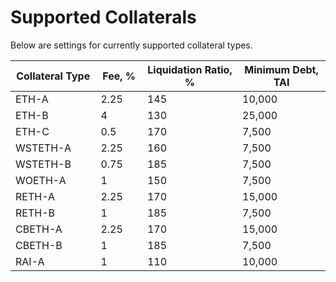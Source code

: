 # Supported Collaterals

Below are settings for currently supported collateral types.



<table data-full-width="false"><thead><tr><th width="163">Collateral Type</th><th width="82">Fee, %</th><th width="186">Liquidation Ratio, %</th><th width="178">Minimum Debt, TAI</th></tr></thead><tbody><tr><td>ETH-A</td><td>2.25</td><td>145</td><td>10,000</td></tr><tr><td>ETH-B</td><td>4</td><td>130</td><td>25,000</td></tr><tr><td>ETH-C</td><td>0.5</td><td>170</td><td>7,500</td></tr><tr><td>WSTETH-A</td><td>2.25</td><td>160</td><td>7,500</td></tr><tr><td>WSTETH-B</td><td>0.75</td><td>185</td><td>7,500</td></tr><tr><td>WOETH-A</td><td>1</td><td>150</td><td>7,500</td></tr><tr><td>RETH-A</td><td>2.25</td><td>170</td><td>15,000</td></tr><tr><td>RETH-B</td><td>1</td><td>185</td><td>7,500</td></tr><tr><td>CBETH-A</td><td>2.25</td><td>170</td><td>15,000</td></tr><tr><td>CBETH-B</td><td>1</td><td>185</td><td>7,500</td></tr><tr><td>RAI-A</td><td>1</td><td>110</td><td>10,000</td></tr></tbody></table>
